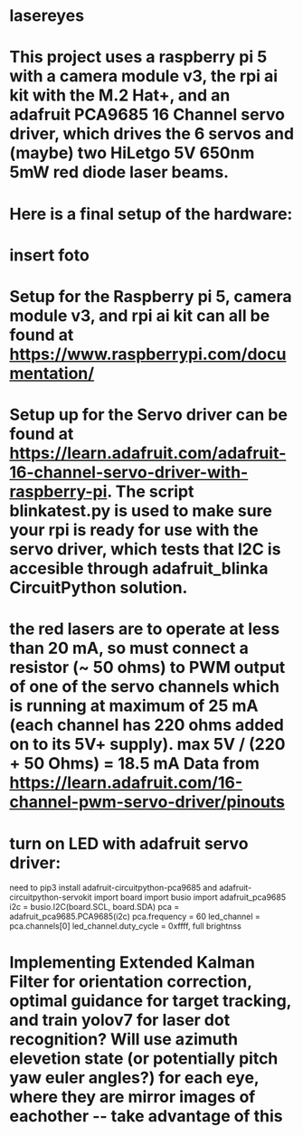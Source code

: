 # lasereyes
# This project uses a raspberry pi 5 with a camera module v3, the rpi ai kit with the M.2 Hat+, and an adafruit PCA9685 16 Channel servo driver, which drives the 6 servos and (maybe) two HiLetgo 5V 650nm 5mW red diode laser beams. 
# Here is a final setup of the hardware:
# insert foto
# Setup for the Raspberry pi 5, camera module v3, and rpi ai kit can all be found at https://www.raspberrypi.com/documentation/
# Setup up for the Servo driver can be found at https://learn.adafruit.com/adafruit-16-channel-servo-driver-with-raspberry-pi. The script blinkatest.py is used to make sure your rpi is ready for use with the servo driver, which tests that I2C is accesible through adafruit_blinka CircuitPython solution. 
# the red lasers are to operate at less than 20 mA, so must connect a resistor (~ 50 ohms) to PWM output of one of the servo channels which is running at maximum of 25 mA (each channel has 220 ohms added on to its 5V+ supply). max 5V / (220 + 50 Ohms) = 18.5 mA Data from https://learn.adafruit.com/16-channel-pwm-servo-driver/pinouts 
# turn on LED with adafruit servo driver:
need to pip3 install adafruit-circuitpython-pca9685 and adafruit-circuitpython-servokit
import board
import busio
import adafruit_pca9685
i2c = busio.I2C(board.SCL, board.SDA)
pca = adafruit_pca9685.PCA9685(i2c)
pca.frequency = 60
led_channel = pca.channels[0]
led_channel.duty_cycle = 0xffff, full brightnss
# Implementing Extended Kalman Filter for orientation correction, optimal guidance for target tracking, and train yolov7 for laser dot recognition? Will use azimuth elevetion state (or potentially pitch yaw euler angles?) for each eye, where they are mirror images of eachother -- take advantage of this